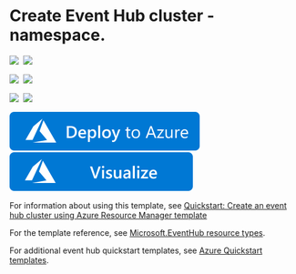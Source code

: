 # Create Event Hub cluster - namespace.

<IMG SRC="https://azurequickstartsservice.blob.core.windows.net/badges/201-eventhubs-create-cluster-namespace/PublicLastTestDate.svg" />&nbsp;
<IMG SRC="https://azurequickstartsservice.blob.core.windows.net/badges/201-eventhubs-create-cluster-namespace/PublicDeployment.svg" />&nbsp;

<IMG SRC="https://azurequickstartsservice.blob.core.windows.net/badges/201-eventhubs-create-cluster-namespace/FairfaxLastTestDate.svg" />&nbsp;
<IMG SRC="https://azurequickstartsservice.blob.core.windows.net/badges/201-eventhubs-create-cluster-namespace/FairfaxDeployment.svg" />&nbsp;

<IMG SRC="https://azurequickstartsservice.blob.core.windows.net/badges/201-eventhubs-create-cluster-namespace/BestPracticeResult.svg" />&nbsp;
<IMG SRC="https://azurequickstartsservice.blob.core.windows.net/badges/201-eventhubs-create-cluster-namespace/CredScanResult.svg" />&nbsp;

<a href="https://portal.azure.com/#create/Microsoft.Template/uri/https%3A%2F%2Fraw.githubusercontent.com%2FAzure%2Fazure-quickstart-templates%2Fmaster%2F201-eventhubs-create-cluster-namespace%2Fazuredeploy.json" target="_blank">
    <img src="https://raw.githubusercontent.com/Azure/azure-quickstart-templates/master/1-CONTRIBUTION-GUIDE/images/deploytoazure.svg?sanitize=true"/>
</a>

<a href="http://armviz.io/#/?load=https%3A%2F%2Fraw.githubusercontent.com%2FAzure%2Fazure-quickstart-templates%2Fmaster%2F201-eventhubs-create-cluster-namespace%2Fazuredeploy.json" target="_blank">
    <img src="https://raw.githubusercontent.com/Azure/azure-quickstart-templates/master/1-CONTRIBUTION-GUIDE/images/visualizebutton.svg?sanitize=true"/>
</a>

For information about using this template, see [Quickstart: Create an event hub cluster using Azure Resource Manager template](http://azure.microsoft.com/documentation/articles/event-hubs-resource-manager-namespace-event-hub/)

For the template reference, see [Microsoft.EventHub resource types](https://docs.microsoft.com/azure/templates/microsoft.eventhub/allversions).

For additional event hub quickstart templates, see [Azure Quickstart templates](https://azure.microsoft.com/resources/templates/?resourceType=Microsoft.Eventhub&pageNumber=1&sort=Popular).

